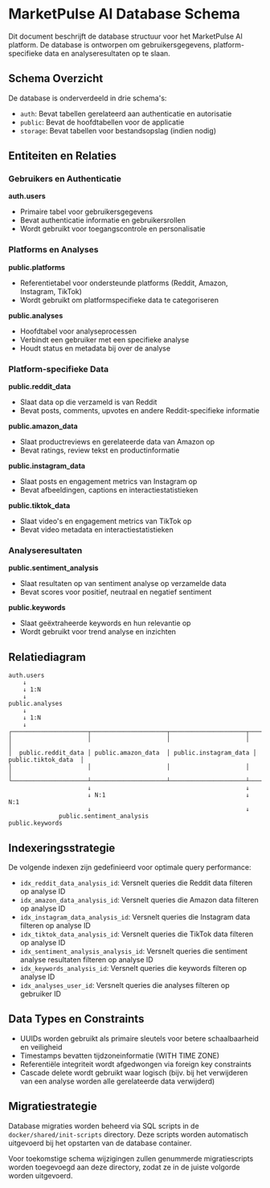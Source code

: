 # MarketPulse AI Database Schema

Dit document beschrijft de database structuur voor het MarketPulse AI platform. De database is ontworpen om gebruikersgegevens, platform-specifieke data en analyseresultaten op te slaan.

## Schema Overzicht

De database is onderverdeeld in drie schema's:
- `auth`: Bevat tabellen gerelateerd aan authenticatie en autorisatie
- `public`: Bevat de hoofdtabellen voor de applicatie
- `storage`: Bevat tabellen voor bestandsopslag (indien nodig)

## Entiteiten en Relaties

### Gebruikers en Authenticatie

**auth.users**
- Primaire tabel voor gebruikersgegevens
- Bevat authenticatie informatie en gebruikersrollen
- Wordt gebruikt voor toegangscontrole en personalisatie

### Platforms en Analyses

**public.platforms**
- Referentietabel voor ondersteunde platforms (Reddit, Amazon, Instagram, TikTok)
- Wordt gebruikt om platformspecifieke data te categoriseren

**public.analyses**
- Hoofdtabel voor analyseprocessen
- Verbindt een gebruiker met een specifieke analyse
- Houdt status en metadata bij over de analyse

### Platform-specifieke Data

**public.reddit_data**
- Slaat data op die verzameld is van Reddit
- Bevat posts, comments, upvotes en andere Reddit-specifieke informatie

**public.amazon_data**
- Slaat productreviews en gerelateerde data van Amazon op
- Bevat ratings, review tekst en productinformatie

**public.instagram_data**
- Slaat posts en engagement metrics van Instagram op
- Bevat afbeeldingen, captions en interactiestatistieken

**public.tiktok_data**
- Slaat video's en engagement metrics van TikTok op
- Bevat video metadata en interactiestatistieken

### Analyseresultaten

**public.sentiment_analysis**
- Slaat resultaten op van sentiment analyse op verzamelde data
- Bevat scores voor positief, neutraal en negatief sentiment

**public.keywords**
- Slaat geëxtraheerde keywords en hun relevantie op
- Wordt gebruikt voor trend analyse en inzichten

## Relatiediagram

```
auth.users
    ↓
    ↓ 1:N
    ↓
public.analyses
    ↓
    ↓ 1:N
    ↓
┌─────────────────────┬─────────────────────┬─────────────────────┬─────────────────────┐
│                     │                     │                     │                     │
│  public.reddit_data │ public.amazon_data  │ public.instagram_data │ public.tiktok_data  │
│                     │                     │                     │                     │
└─────────────────────┴─────────────────────┴─────────────────────┴─────────────────────┘
                      ↓                                           ↓
                      ↓ N:1                                       ↓ N:1
                      ↓                                           ↓
              public.sentiment_analysis                     public.keywords
```

## Indexeringsstrategie

De volgende indexen zijn gedefinieerd voor optimale query performance:

- `idx_reddit_data_analysis_id`: Versnelt queries die Reddit data filteren op analyse ID
- `idx_amazon_data_analysis_id`: Versnelt queries die Amazon data filteren op analyse ID
- `idx_instagram_data_analysis_id`: Versnelt queries die Instagram data filteren op analyse ID
- `idx_tiktok_data_analysis_id`: Versnelt queries die TikTok data filteren op analyse ID
- `idx_sentiment_analysis_analysis_id`: Versnelt queries die sentiment analyse resultaten filteren op analyse ID
- `idx_keywords_analysis_id`: Versnelt queries die keywords filteren op analyse ID
- `idx_analyses_user_id`: Versnelt queries die analyses filteren op gebruiker ID

## Data Types en Constraints

- UUIDs worden gebruikt als primaire sleutels voor betere schaalbaarheid en veiligheid
- Timestamps bevatten tijdzoneinformatie (WITH TIME ZONE)
- Referentiële integriteit wordt afgedwongen via foreign key constraints
- Cascade delete wordt gebruikt waar logisch (bijv. bij het verwijderen van een analyse worden alle gerelateerde data verwijderd)

## Migratiestrategie

Database migraties worden beheerd via SQL scripts in de `docker/shared/init-scripts` directory. Deze scripts worden automatisch uitgevoerd bij het opstarten van de database container.

Voor toekomstige schema wijzigingen zullen genummerde migratiescripts worden toegevoegd aan deze directory, zodat ze in de juiste volgorde worden uitgevoerd.
